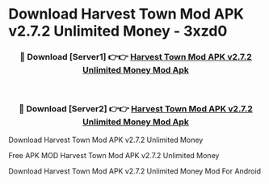 # Download Harvest Town Mod APK v2.7.2 Unlimited Money - 3xzd0



<div align="center">
<h3>🔴 Download [Server1] 👉👉 <a href="https://momento.my/?title=Harvest_Town_Mod_APK_v2.7.2_Unlimited_Money">Harvest Town Mod APK v2.7.2 Unlimited Money Mod Apk</a></h3><br>

<h3>🔴 Download [Server2] 👉👉 <a href="https://momento.my/?title=Harvest_Town_Mod_APK_v2.7.2_Unlimited_Money">Harvest Town Mod APK v2.7.2 Unlimited Money Mod Apk</a></h3>
</div>



Download Harvest Town Mod APK v2.7.2 Unlimited Money 

Free APK MOD Harvest Town Mod APK v2.7.2 Unlimited Money 

Download Harvest Town Mod APK v2.7.2 Unlimited Money Mod For Android
